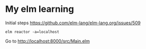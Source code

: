 # My elm learning

Initial steps https://github.com/elm-lang/elm-lang.org/issues/509

`elm reactor -a=localhost`

Go to <http://localhost:8000/src/Main.elm>
